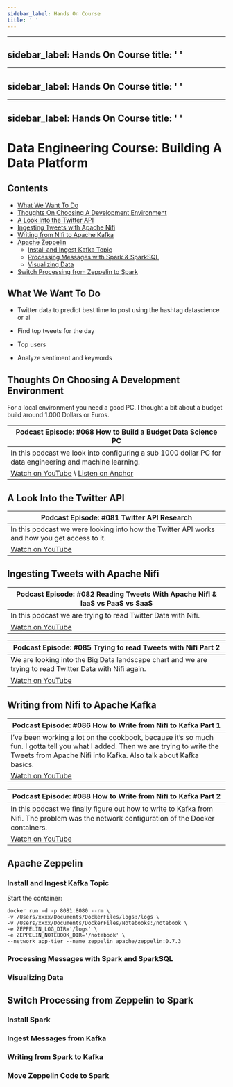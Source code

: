 ```yaml
---
sidebar_label: Hands On Course 
title: ' '
---
```



---
sidebar_label: Hands On Course 
title: ' '
---


---
sidebar_label: Hands On Course 
title: ' '
---


---
sidebar_label: Hands On Course 
title: ' '
---


Data Engineering Course: Building A Data Platform
=================================================

## Contents

- [What We Want To Do](04-HandsOnCourse.md#what-we-want-to-do)
- [Thoughts On Choosing A Development Environment](04-HandsOnCourse.md#thoughts-on-choosing-a-development-environment)
- [A Look Into the Twitter API](04-HandsOnCourse.md#a-look-into-the-twiiter-api)
- [Ingesting Tweets with Apache Nifi](04-HandsOnCourse.md#ingesting-tweets-with-apache-nifi)
- [Writing from Nifi to Apache Kafka](04-HandsOnCourse.md#writing-from-nifi-to-kafka)
- [Apache Zeppelin](04-HandsOnCourse.md#apache-zeppelin)
  - [Install and Ingest Kafka Topic](04-HandsOnCourse.md#install-and-ingest-kafka-topic)
  - [Processing Messages with Spark & SparkSQL](04-HandsOnCourse.md#processing-messages-with-spark-and-sparksql)
  - [Visualizing Data](04-HandsOnCourse.md#visualizing-data)
- [Switch Processing from Zeppelin to Spark](04-HandsOnCourse.md#switch-processing-from-zeppelin-to-spark)

What We Want To Do
------------------

-   Twitter data to predict best time to post using the hashtag
    datascience or ai

-   Find top tweets for the day

-   Top users

-   Analyze sentiment and keywords

Thoughts On Choosing A Development Environment
----------------------------------------------

For a local environment you need a good PC. I thought a bit about a
budget build around 1.000 Dollars or Euros.

| Podcast Episode: #068 How to Build a Budget Data Science PC
|------------------|
|In this podcast we look into conﬁguring a sub 1000 dollar PC for data engineering and machine learning.
| [Watch on YouTube](https://youtu.be/00NWR-II6ek) \ [Listen on Anchor](https://anchor.fm/andreaskayy/episodes/068-A-Budget-Data-Science-PC-Build-e45inh)|

A Look Into the Twitter API
---------------------------

| Podcast Episode: #081 Twitter API Research
|------------------|
|In this podcast we were looking into how the Twitter API works and how you get access to it.
| [Watch on YouTube](https://youtu.be/UnAXKxeIlyg)


Ingesting Tweets with Apache Nifi
---------------------------------

| Podcast Episode: #082 Reading Tweets With Apache Niﬁ & IaaS vs PaaS vs SaaS
|------------------|
|In this podcast we are trying to read Twitter Data with Niﬁ.
| [Watch on YouTube](https://youtu.be/pWuT4UAocUY)

| Podcast Episode: #085 Trying to read Tweets with Niﬁ Part 2
|------------------|
|We are looking into the Big Data landscape chart and we are trying to read Twitter Data with Niﬁ again.
| [Watch on YouTube](https://youtu.be/OLUwXr8-gAk)


Writing from Nifi to Apache Kafka
---------------------------------

| Podcast Episode: #086 How to Write from Niﬁ to Kafka Part 1
|------------------|
|I’ve been working a lot on the cookbook, because it’s so much fun. I gotta tell you what I added. Then we are trying to write the Tweets from Apache Niﬁ into Kafka. Also talk about Kafka basics.
| [Watch on YouTube](https://youtu.be/F7Y-ygnyJMg)

| Podcast Episode: #088 How to Write from Niﬁ to Kafka Part 2
|------------------|
|In this podcast we ﬁnally ﬁgure out how to write to Kafka from Niﬁ. The problem was the network conﬁguration of the Docker containers.
| [Watch on YouTube](https://youtu.be/pJbRnBQmoCs)


Apache Zeppelin
---------------

### Install and Ingest Kafka Topic

Start the container:


    docker run -d -p 8081:8080 --rm \
    -v /Users/xxxx/Documents/DockerFiles/logs:/logs \
    -v /Users/xxxx/Documents/DockerFiles/Notebooks:/notebook \
    -e ZEPPELIN_LOG_DIR='/logs' \
    -e ZEPPELIN_NOTEBOOK_DIR='/notebook' \
    --network app-tier --name zeppelin apache/zeppelin:0.7.3

### Processing Messages with Spark and SparkSQL

### Visualizing Data

Switch Processing from Zeppelin to Spark
----------------------------------------

### Install Spark

### Ingest Messages from Kafka

### Writing from Spark to Kafka

### Move Zeppelin Code to Spark
